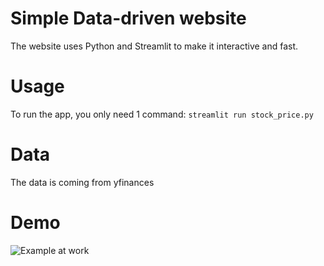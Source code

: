 # Simple Data-driven website
The website uses Python and Streamlit to make it interactive and fast.

# Usage
To run the app, you only need 1 command:
```streamlit run stock_price.py```

# Data
The data is coming from yfinances

# Demo
![Example at work](demo.gif)